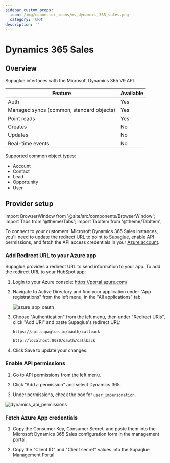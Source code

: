 ```yaml
---
sidebar_custom_props:
  icon: /img/connector_icons/ms_dynamics_365_sales.png
  category: 'CRM'
description: ''
---
```


# Dynamics 365 Sales

## Overview

Supaglue interfaces with the Microsoft Dynamics 365 V9 API.

| Feature                                  | Available |
| ---------------------------------------- | --------- |
| Auth                                     | Yes       |
| Managed syncs (common, standard objects) | Yes       |
| Point reads                              | Yes       |
| Creates                                  | No        |
| Updates                                  | No        |
| Real-time events                         | No        |

Supported common object types:

- Account
- Contact
- Lead
- Opportunity
- User

## Provider setup

import BrowserWindow from '@site/src/components/BrowserWindow';
import Tabs from '@theme/Tabs';
import TabItem from '@theme/TabItem';

To connect to your customers' Microsoft Dynamics 365 Sales instances, you'll need to update the redirect URL to point to Supaglue, enable API permissions, and fetch the API access credentials in your [Azure account](https://portal.azure.com/).

### Add Redirect URL to your Azure app

Supaglue provides a redirect URL to send information to your app. To add the redirect URL to your HubSpot app:

1. Login to your Azure console: <https://portal.azure.com/>
1. Navigate to Active Directory and find your application under "App registrations" from the left menu, in the "All applications" tab.

    <BrowserWindow url="https://portal.azure.com/#view/Microsoft_AAD_RegisteredApps/ApplicationMenuBlade/~/Overview/appId/6bf0afcb-7896-45d4-b6ad-b42655b4c321/isMSAApp~/false">

    ![azure_app_oauth](/img/azure_app_oauth.png 'azure app oauth')

    </BrowserWindow>

1. Choose "Authentication" from the left menu, then under "Redirect URIs", click "Add URI" and paste Supaglue's redirect URL:

    <Tabs>
    <TabItem value="supaglue-cloud" label="Supaglue Cloud" default>

    ```
    https://api.supaglue.io/oauth/callback
    ```

    </TabItem>
    <TabItem value="localhost" label="Localhost">

    ```
    http://localhost:8080/oauth/callback
    ```

    </TabItem>
    </Tabs>

1. Click Save to update your changes.

### Enable API permissions

1. Go to API permissions from the left menu.

1. Click "Add a permission" and select Dynamics 365.

1. Under permissions, check the box for `user_impersonation`.

  <BrowserWindow url="https://portal.azure.com/#view/Microsoft_AAD_RegisteredApps/ApplicationMenuBlade/~/CallAnAPI/appId/9a0ed275-1fd4-4099-b809-a2030f4f4e07/isMSAApp~/false">

  ![dynamics_api_permissions](/img/dynamics_api_permissions.png 'dynamics api permissions')

  </BrowserWindow>

### Fetch Azure App credentials

1. Copy the Consumer Key, Consumer Secret, and paste them into the Microsoft Dynamics 365 Sales configuration form in the management portal.

1. Copy the "Client ID" and "Client secret" values into the Supaglue Management Portal.

